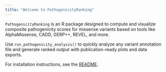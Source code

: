 ```yaml
---
title: "Welcome to PathogenicityRanking"
---
```


`PathogenicityRanking` is an R package designed to compute and visualize composite pathogenicity scores
for missense variants based on tools like AlphaMissense, CADD, GERP++, REVEL, and more.

Use `run_pathogenicity_analysis()` to quickly analyze any variant annotation file and generate ranked output
with publication-ready plots and data exports.

For installation instructions, see the [README](https://github.com/YOUR_USERNAME/PathogenicityRanking).